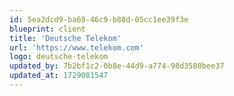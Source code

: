 ```yaml
---
id: 5ea2dcd9-ba69-46c9-b80d-05cc1ee39f3e
blueprint: client
title: 'Deutsche Telekom'
url: 'https://www.telekom.com'
logo: deutsche-telekom
updated_by: 7b2bf1c2-0b8e-44d9-a774-98d3580bee37
updated_at: 1729081547
---
```

